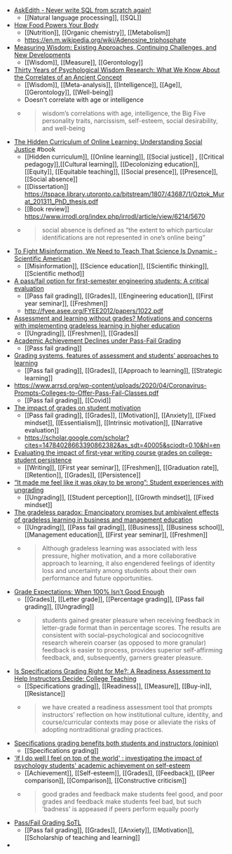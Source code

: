 - [AskEdith - Never write SQL from scratch again!](https://www.askedith.ai/)
	- [[Natural language processing]], [[SQL]]
- [How Food Powers Your Body](https://www.newyorker.com/science/elements/how-food-powers-your-body-metabolism-calories)
	- [[Nutrition]], [[Organic chemistry]], [[Metabolism]]
	- https://en.m.wikipedia.org/wiki/Adenosine_triphosphate
- [Measuring Wisdom: Existing Approaches, Continuing Challenges, and New Developments](https://academic.oup.com/psychsocgerontology/article/73/8/1393/4769351)
	- [[Wisdom]], [[Measure]], [[Gerontology]]
- [Thirty Years of Psychological Wisdom Research: What We Know About the Correlates of an Ancient Concept](https://journals.sagepub.com/doi/full/10.1177/17456916221114096)
	- [[Wisdom]], [[Meta-analysis]], [[Intelligence]], [[Age]], [[Gerontology]], [[Well-being]]
	- Doesn't correlate with age or intelligence
	- >wisdom’s correlations with age, intelligence, the Big Five personality traits, narcissism, self-esteem, social desirability, and well-being
- [The Hidden Curriculum of Online Learning: Understanding Social Justice](https://www.routledge.com/The-Hidden-Curriculum-of-Online-Learning-Understanding-Social-Justice-through/Oztok/p/book/9780367247157#) #book
	- [[Hidden curriculum]], [[Online learning]], [[Social justice]] , [[Critical pedagogy]],[[Cultural learning]], [[Decolonizing education]], [[Equity]], [[Equitable teaching]], [[Social presence]], [[Presence]], [[Social absence]]
	- [[Dissertation]] https://tspace.library.utoronto.ca/bitstream/1807/43687/1/Oztok_Murat_201311_PhD_thesis.pdf
	- [[Book review]] https://www.irrodl.org/index.php/irrodl/article/view/6214/5670
	- >social absence is defined as “the extent to which particular identifications are not represented in one’s online being”
- [To Fight Misinformation, We Need to Teach That Science Is Dynamic - Scientific American](https://www.scientificamerican.com/article/to-fight-misinformation-we-need-to-teach-that-science-is-dynamic/)
	- [[Misinformation]], [[Science education]], [[Scientific thinking]], [[Scientific method]]
- [A pass/fail option for first-semester engineering students: A critical evaluation](https://ieeexplore.ieee.org/abstract/document/6143057)
	- [[Pass fail grading]], [[Grades]], [[Engineering education]], [[First year seminar]], [[Freshmen]]
	- http://fyee.asee.org/FYEE2012/papers/1022.pdf
- [Assessment and learning without grades? Motivations and concerns with implementing gradeless learning in higher education](https://www.tandfonline.com/doi/abs/10.1080/02602938.2015.1114584)
	- [[Ungrading]], [[Freshmen]], [[Grades]]
- [Academic Achievement Declines under Pass-Fail Grading](https://www.tandfonline.com/doi/abs/10.1080/00220973.1971.11011260)
	- [[Pass fail grading]]
- [Grading systems, features of assessment and students’ approaches to learning](https://www.researchgate.net/publication/240524837_Grading_systems_features_of_assessment_and_students'_approaches_to_learning)
	- [[Pass fail grading]], [[Grades]], [[Approach to learning]], [[Strategic learning]]
- https://www.arrsd.org/wp-content/uploads/2020/04/Coronavirus-Prompts-Colleges-to-Offer-Pass-Fail-Classes.pdf
	- [[Pass fail grading]], [[Covid]]
- [The impact of grades on student motivation](https://journals.sagepub.com/doi/abs/10.1177/1469787418819728)
	- [[Pass fail grading]], [[Grades]], [[Motivation]], [[Anxiety]], [[Fixed mindset]], [[Essentialism]], [[Intrinsic motivation]], [[Narrative evaluation]]
	- https://scholar.google.com/scholar?cites=14784028663390862382&as_sdt=40005&sciodt=0,10&hl=en
- [Evaluating the impact of first-year writing course grades on college-student persistence](https://www.sciencedirect.com/science/article/abs/pii/S0191491X19301786)
	- [[Writing]], [[First year seminar]], [[Freshmen]], [[Graduation rate]], [[Retention]], [[Grades]], [[Persistence]]
- [“It made me feel like it was okay to be wrong”: Student experiences with ungrading](https://journals.sagepub.com/doi/abs/10.1177/14697874221093640)
	- [[Ungrading]], [[Student perception]], [[Growth mindset]], [[Fixed mindset]]
- [The gradeless paradox: Emancipatory promises but ambivalent effects of gradeless learning in business and management education](https://journals.sagepub.com/doi/abs/10.1177/13505076221101146)
	- [[Ungrading]], [[Pass fail grading]], [[Business]], [[Business school]],[[Management education]], [[First year seminar]], [[Freshmen]]
	- >Although gradeless learning was associated with less pressure, higher motivation, and a more collaborative approach to learning, it also engendered feelings of identity loss and uncertainty among students about their own performance and future opportunities.
- [Grade Expectations: When 100% Isn’t Good Enough](https://journals.sagepub.com/doi/abs/10.1177/1052562920964515)
	- [[Grades]], [[Letter grade]], [[Percentage grading]], [[Pass fail grading]], [[Ungrading]]
	- >students gained greater pleasure when receiving feedback in letter-grade format than in percentage scores. The results are consistent with social–psychological and sociocognitive research wherein coarser (as opposed to more granular) feedback is easier to process, provides superior self-affirming feedback, and, subsequently, garners greater pleasure.
- [Is Specifications Grading Right for Me?: A Readiness Assessment to Help Instructors Decide: College Teaching](https://www.tandfonline.com/doi/abs/10.1080/87567555.2021.2018396)
	- [[Specifications grading]], [[Readiness]], [[Measure]], [[Buy-in]], [[Resistance]]
	- >we have created a readiness assessment tool that prompts instructors’ 
	  reflection on how institutional culture, identity, and course/curricular
	   contexts may pose or alleviate the risks of adopting nontraditional 
	  grading practices.
- [Specifications grading benefits both students and instructors (opinion)](https://www.insidehighered.com/advice/2022/07/27/specifications-grading-benefits-both-students-and-instructors-opinion)
	- [[Specifications grading]]
- ['If I do well I feel on top of the world' : investigating the impact of psychology students' academic achievement on self-esteem](https://strathprints.strath.ac.uk/80103/)
	- [[Achievement]], [[Self-esteem]], [[Grades]], [[Feedback]], [[Peer comparison]], [[Comparison]], [[Constructive criticism]]
	- >good grades and feedback make students feel good, and poor grades and feedback make students feel bad, but such 'badness' is appeased if peers perform equally poorly
- [Pass/Fail Grading SoTL](https://ir.library.illinoisstate.edu/tlcsd/vol6/iss1/13/)
	- [[Pass fail grading]], [[Grades]], [[Anxiety]], [[Motivation]], [[Scholarship of teaching and learning]]
-